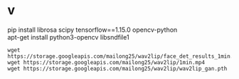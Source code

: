 # v

pip install librosa scipy tensorflow==1.15.0 opencv-python\
apt-get install python3-opencv libsndfile1

```
wget https://storage.googleapis.com/mailong25/wav2lip/face_det_results_1min.pkl
wget https://storage.googleapis.com/mailong25/wav2lip/1min.mp4
wget https://storage.googleapis.com/mailong25/wav2lip/wav2lip_gan.pth
```

